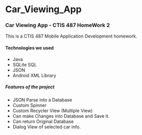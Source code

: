 # Car_Viewing_App

### Car Viewing App -  CTIS 487 HomeWork 2

This is a CTIS 487 Mobile Application Development homework. 

#### Technologies we used 
 * Java
 * SQLite SQL
 * JSON
 * Android XML Library
 
##### Features of the project
- JSON Parse into a Database
- Custom Spinner
- Custom Recycler View (Multiple View)
- Can make Changes into Database and Save it.
- Can return Original Database
- Dialog View of selected car info.


